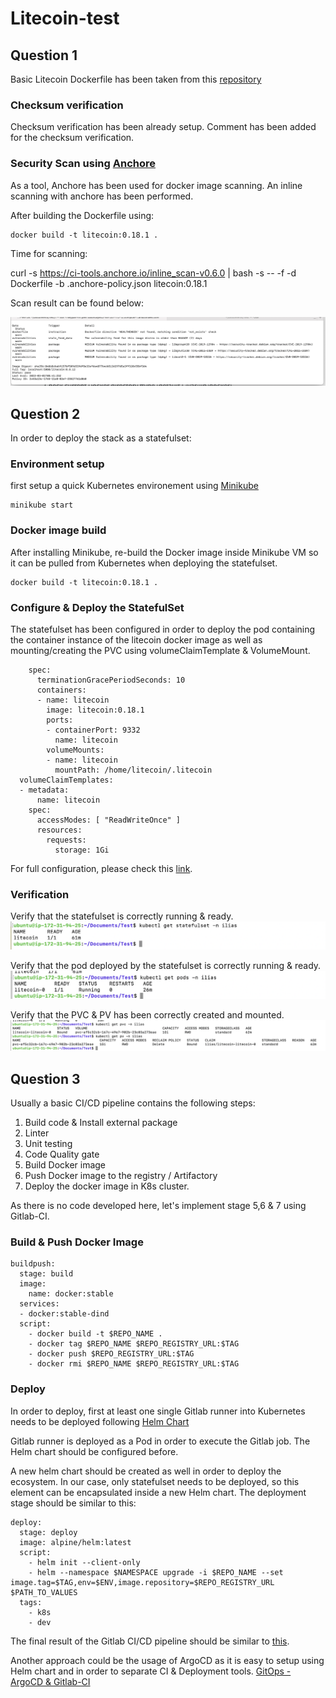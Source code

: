 # Litecoin-test

## Question 1

Basic Litecoin Dockerfile has been taken from this [repository](https://github.com/uphold/docker-litecoin-core/tree/master/0.18)

### Checksum verification

Checksum verification has been already setup. Comment has been added for the checksum verification.

### Security Scan using [Anchore](https://anchore.com/blog/inline-scanning-with-anchore-engine/)

As a tool, Anchore has been used for docker image scanning. An inline scanning with anchore has been performed.

After building the Dockerfile using:
```
docker build -t litecoin:0.18.1 .
```

Time for scanning:

curl -s https://ci-tools.anchore.io/inline_scan-v0.6.0 | bash -s -- -f -d Dockerfile -b .anchore-policy.json litecoin:0.18.1

Scan result can be found below:

![Scan](scan.png)

## Question 2

In order to deploy the stack as a statefulset:

### Environment setup 

first setup a quick Kubernetes environement using [Minikube](https://minikube.sigs.k8s.io/docs/start/)
```
minikube start
```
### Docker image build 
After installing Minikube, re-build the Docker image inside Minikube VM so it can be pulled from Kubernetes when deploying the statefulset.
```
docker build -t litecoin:0.18.1 .
```

### Configure & Deploy the StatefulSet

The statefulset has been configured in order to deploy the pod containing the container instance of the litecoin docker image as well as mounting/creating the PVC using volumeClaimTemplate & VolumeMount.
```
    spec:
      terminationGracePeriodSeconds: 10
      containers:
      - name: litecoin
        image: litecoin:0.18.1
        ports:
        - containerPort: 9332
          name: litecoin
        volumeMounts:
        - name: litecoin
          mountPath: /home/litecoin/.litecoin
  volumeClaimTemplates:
  - metadata:
      name: litecoin
    spec:
      accessModes: [ "ReadWriteOnce" ]
      resources:
        requests:
          storage: 1Gi

```

For full configuration, please check this [link](https://github.com/iliasnaamane/Litecoin-test/blob/master/2/ss.yml).

### Verification

Verify that the statefulset is correctly running & ready.
![SS](ss.png)

Verify that the pod deployed by the statefulset is correctly running & ready.
![Pod](pod.png)

Verify that the PVC & PV has been correctly created and mounted.
![PV](pv.png)

## Question 3

Usually a basic CI/CD pipeline contains the following steps:

1) Build code & Install external package
2) Linter
3) Unit testing
4) Code Quality gate 
5) Build Docker image
6) Push Docker image to the registry / Artifactory
7) Deploy the docker image in K8s cluster.

As there is no code developed here, let's implement stage 5,6 & 7 using Gitlab-CI. 

### Build & Push Docker Image

```
buildpush:
  stage: build
  image:
    name: docker:stable
  services:
  - docker:stable-dind
  script:
    - docker build -t $REPO_NAME .
    - docker tag $REPO_NAME $REPO_REGISTRY_URL:$TAG
    - docker push $REPO_REGISTRY_URL:$TAG
    - docker rmi $REPO_NAME $REPO_REGISTRY_URL:$TAG
```

### Deploy

In order to deploy, first at least one single Gitlab runner into Kubernetes needs to be deployed following [Helm Chart](https://docs.gitlab.com/runner/install/kubernetes.html)

Gitlab runner is deployed as a Pod in order to execute the Gitlab job. The Helm chart should be configured before.

A new helm chart should be created as well in order to deploy the ecosystem. In our case, only statefulset needs to be deployed, so this element can be encapsulated inside a new Helm chart. The deployment stage should be similar to this:

```
deploy:
  stage: deploy
  image: alpine/helm:latest
  script:
    - helm init --client-only
    - helm --namespace $NAMESPACE upgrade -i $REPO_NAME --set image.tag=$TAG,env=$ENV,image.repository=$REPO_REGISTRY_URL $PATH_TO_VALUES
  tags:
    - k8s
    - dev
```

The final result of the Gitlab CI/CD pipeline should be similar to [this](https://github.com/iliasnaamane/Litecoin-test/blob/master/gitlab-ci.yml).

Another approach could be the usage of ArgoCD as it is easy to setup using Helm chart and in order to separate CI & Deployment tools. [GitOps - ArgoCD & Gitlab-CI](https://medium.com/@andrew.kaczynski/gitops-in-kubernetes-argo-cd-and-gitlab-ci-cd-5828c8eb34d6)












